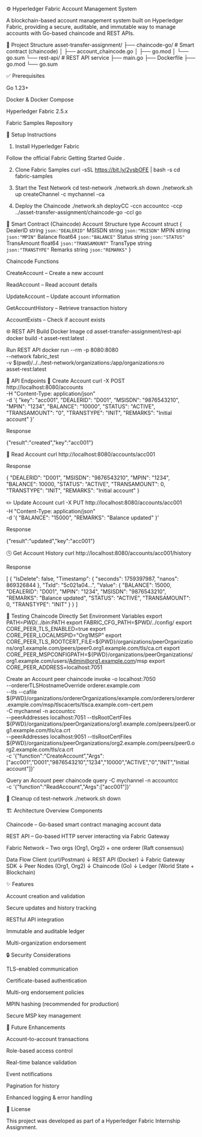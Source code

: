 ⚙️ Hyperledger Fabric Account Management System

A blockchain-based account management system built on Hyperledger Fabric, providing a secure, auditable, and immutable way to manage accounts with Go-based chaincode and REST APIs.

📁 Project Structure
asset-transfer-assignment/
├── chaincode-go/           # Smart contract (chaincode)
│   ├── account_chaincode.go
│   ├── go.mod
│   └── go.sum
└── rest-api/            # REST API service
    ├── main.go
    ├── Dockerfile
    ├── go.mod
    └── go.sum

✅ Prerequisites

Go 1.23+

Docker & Docker Compose

Hyperledger Fabric 2.5.x

Fabric Samples Repository

🧩 Setup Instructions
1. Install Hyperledger Fabric

Follow the official Fabric Getting Started Guide
.

2. Clone Fabric Samples
curl -sSL https://bit.ly/2ysbOFE | bash -s
cd fabric-samples

3. Start the Test Network
cd test-network
./network.sh down
./network.sh up createChannel -c mychannel -ca

4. Deploy the Chaincode
./network.sh deployCC -ccn accountcc -ccp ../asset-transfer-assignment/chaincode-go -ccl go

🔗 Smart Contract (Chaincode)
Account Structure
type Account struct {
    DealerID    string  `json:"DEALERID"`
    MSISDN      string  `json:"MSISDN"`
    MPIN        string  `json:"MPIN"`
    Balance     float64 `json:"BALANCE"`
    Status      string  `json:"STATUS"`
    TransAmount float64 `json:"TRANSAMOUNT"`
    TransType   string  `json:"TRANSTYPE"`
    Remarks     string  `json:"REMARKS"`
}

Chaincode Functions

CreateAccount – Create a new account

ReadAccount – Read account details

UpdateAccount – Update account information

GetAccountHistory – Retrieve transaction history

AccountExists – Check if account exists

🌐 REST API
Build Docker Image
cd asset-transfer-assignment/rest-api
docker build -t asset-rest:latest .

Run REST API
docker run --rm -p 8080:8080 \
--network fabric_test \
-v $(pwd)/../../test-network/organizations:/app/organizations:ro \
asset-rest:latest

📡 API Endpoints
🧾 Create Account
curl -X POST http://localhost:8080/accounts \
-H "Content-Type: application/json" \
-d '{
  "key": "acc001",
  "DEALERID": "D001",
  "MSISDN": "9876543210",
  "MPIN": "1234",
  "BALANCE": "10000",
  "STATUS": "ACTIVE",
  "TRANSAMOUNT": "0",
  "TRANSTYPE": "INIT",
  "REMARKS": "Initial account"
}'


Response

{"result":"created","key":"acc001"}

📖 Read Account
curl http://localhost:8080/accounts/acc001


Response

{
  "DEALERID": "D001",
  "MSISDN": "9876543210",
  "MPIN": "1234",
  "BALANCE": 10000,
  "STATUS": "ACTIVE",
  "TRANSAMOUNT": 0,
  "TRANSTYPE": "INIT",
  "REMARKS": "Initial account"
}

✏️ Update Account
curl -X PUT http://localhost:8080/accounts/acc001 \
-H "Content-Type: application/json" \
-d '{
  "BALANCE": "15000",
  "REMARKS": "Balance updated"
}'


Response

{"result":"updated","key":"acc001"}

🕓 Get Account History
curl http://localhost:8080/accounts/acc001/history


Response

[
  {
    "IsDelete": false,
    "Timestamp": {
      "seconds": 1759397987,
      "nanos": 869326844
    },
    "TxId": "5c021a04...",
    "Value": {
      "BALANCE": 15000,
      "DEALERID": "D001",
      "MPIN": "1234",
      "MSISDN": "9876543210",
      "REMARKS": "Balance updated",
      "STATUS": "ACTIVE",
      "TRANSAMOUNT": 0,
      "TRANSTYPE": "INIT"
    }
  }
]

🧪 Testing Chaincode Directly
Set Environment Variables
export PATH=${PWD}/../bin:$PATH
export FABRIC_CFG_PATH=$PWD/../config/
export CORE_PEER_TLS_ENABLED=true
export CORE_PEER_LOCALMSPID="Org1MSP"
export CORE_PEER_TLS_ROOTCERT_FILE=${PWD}/organizations/peerOrganizations/org1.example.com/peers/peer0.org1.example.com/tls/ca.crt
export CORE_PEER_MSPCONFIGPATH=${PWD}/organizations/peerOrganizations/org1.example.com/users/Admin@org1.example.com/msp
export CORE_PEER_ADDRESS=localhost:7051

Create an Account
peer chaincode invoke -o localhost:7050 \
--ordererTLSHostnameOverride orderer.example.com \
--tls --cafile ${PWD}/organizations/ordererOrganizations/example.com/orderers/orderer.example.com/msp/tlscacerts/tlsca.example.com-cert.pem \
-C mychannel -n accountcc \
--peerAddresses localhost:7051 --tlsRootCertFiles ${PWD}/organizations/peerOrganizations/org1.example.com/peers/peer0.org1.example.com/tls/ca.crt \
--peerAddresses localhost:9051 --tlsRootCertFiles ${PWD}/organizations/peerOrganizations/org2.example.com/peers/peer0.org2.example.com/tls/ca.crt \
-c '{"function":"CreateAccount","Args":["acc001","D001","9876543210","1234","10000","ACTIVE","0","INIT","Initial account"]}'

Query an Account
peer chaincode query -C mychannel -n accountcc \
-c '{"function":"ReadAccount","Args":["acc001"]}'

🧹 Cleanup
cd test-network
./network.sh down

🏗️ Architecture Overview
Components

Chaincode – Go-based smart contract managing account data

REST API – Go-based HTTP server interacting via Fabric Gateway

Fabric Network – Two orgs (Org1, Org2) + one orderer (Raft consensus)

Data Flow
Client (curl/Postman)
    ↓
REST API (Docker)
    ↓
Fabric Gateway SDK
    ↓
Peer Nodes (Org1, Org2)
    ↓
Chaincode (Go)
    ↓
Ledger (World State + Blockchain)

✨ Features

Account creation and validation

Secure updates and history tracking

RESTful API integration

Immutable and auditable ledger

Multi-organization endorsement

🔒 Security Considerations

TLS-enabled communication

Certificate-based authentication

Multi-org endorsement policies

MPIN hashing (recommended for production)

Secure MSP key management

🚀 Future Enhancements

Account-to-account transactions

Role-based access control

Real-time balance validation

Event notifications

Pagination for history

Enhanced logging & error handling

📜 License

This project was developed as part of a Hyperledger Fabric Internship Assignment.
